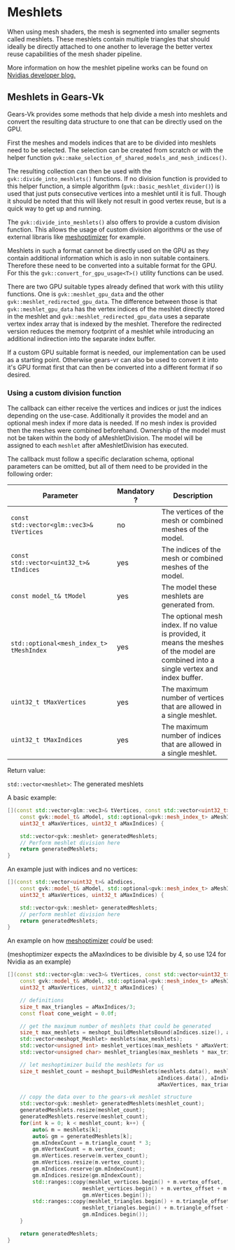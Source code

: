 # Meshlets

When using mesh shaders, the mesh is segmented into smaller segments called meshlets. These meshlets contain multiple triangles that should ideally be directly attached to one another to leverage the better vertex reuse capabilities of the mesh shader pipeline. 

More information on how the meshlet pipeline works can be found on [Nvidias developer blog.](https://developer.nvidia.com/blog/introduction-turing-mesh-shaders/)

## Meshlets in Gears-Vk

Gears-Vk provides some methods that help divide a mesh into meshlets and convert the resulting data structure to one that can be directly used on the GPU.

First the meshes and models indices that are to be divided into meshlets need to be selected. The selection can be created from scratch or with the helper function `gvk::make_selection_of_shared_models_and_mesh_indices()`.

The resulting collection can then be used with the `gvk::divide_into_meshlets()` functions. If no division function is provided to this helper function, a simple algorithm (`gvk::basic_meshlet_divider()`) is used that just puts consecutive vertices into a meshlet until it is full. Though it should be noted that this will likely not result in good vertex reuse, but is a quick way to get up and running. 

The `gvk::divide_into_meshlets()` also offers to provide a custom division function. This allows the usage of custom division algorithms or the use of external libraris like [meshoptimizer](https://github.com/zeux/meshoptimizer) for example.

Meshlets in such a format cannot be directly used on the GPU as they contain additional information which is aslo in non suitable containers. Therefore these need to be converted into a suitable format for the GPU. For this the `gvk::convert_for_gpu_usage<T>()` utility functions can be used. 

There are two GPU suitable types already defined that work with this utility functions. One is `gvk::meshlet_gpu_data` and the other `gvk::meshlet_redirected_gpu_data`. The difference between those is that `gvk::meshlet_gpu_data` has the vertex indices of the meshlet directly stored in the meshlet and `gvk::meshlet_redirected_gpu_data` uses a separate vertex index array that is indexed by the meshlet. Therefore the redirected version reduces the memory footprint of a meshlet while introducing an additional indirection into the separate index buffer.

If a custom GPU suitable format is needed, our implementation can be used as a starting point. Otherwise gears-vr can also be used to convert it into it's GPU format first that can then be converted into a different format if so desired.

### Using a custom division function

The callback can either receive the vertices and indices or just the indices depending on the use-case.
Additionally it provides the model and an optional mesh index if more data is needed. If no mesh index is provided then the meshes were combined beforehand.
Ownership of the model must not be taken within the body of aMeshletDivision. The model will be assigned to each `meshlet` after aMeshletDivision has executed.

The callback must follow a specific declaration schema, optional parameters can be omitted, but all of them need to be provided in the following order:

| Parameter | Mandatory ? | Description |
| --- | --- | --- |
| `const std::vector<glm::vec3>& tVertices` | no | The vertices of the mesh or combined meshes of the model. |
| `const std::vector<uint32_t>& tIndices` | yes | The indices of the mesh or combined meshes of the model. | 
| `const model_t& tModel` | yes	| The model these meshlets are generated from. | 
| `std::optional<mesh_index_t> tMeshIndex` | yes | The optional mesh index. If no value is provided, it means the meshes of the model are combined into a single vertex and index buffer. | 
| `uint32_t tMaxVertices` | yes | The maximum number of vertices that are allowed in a single meshlet. | 
| `uint32_t tMaxIndices` | yes | The maximum number of indices that are allowed in a single meshlet. | 

Return value:

`std::vector<meshlet>`: The generated meshlets

A basic example: 

```C++
[](const std::vector<glm::vec3>& tVertices, const std::vector<uint32_t>& aIndices,
    const gvk::model_t& aModel, std::optional<gvk::mesh_index_t> aMeshIndex,
    uint32_t aMaxVertices, uint32_t aMaxIndices) {

    std::vector<gvk::meshlet> generatedMeshlets;
    // Perform meshlet division here
    return generatedMeshlets;
}
```

An example just with indices and no vertices:

```C++
[](const std::vector<uint32_t>& aIndices,
    const gvk::model_t& aModel, std::optional<gvk::mesh_index_t> aMeshIndex,
    uint32_t aMaxVertices, uint32_t aMaxIndices) {

    std::vector<gvk::meshlet> generatedMeshlets;
    // perform meshlet division here
    return generatedMeshlets;
}
```


An example on how [meshoptimizer](https://github.com/zeux/meshoptimizer) _could_ be used:

(meshoptimizer expects the aMaxIndices to be divisible by 4, so use 124 for Nvidia as an example)
```C++
[](const std::vector<glm::vec3>& tVertices, const std::vector<uint32_t>& aIndices,
    const gvk::model_t& aModel, std::optional<gvk::mesh_index_t> aMeshIndex,
    uint32_t aMaxVertices, uint32_t aMaxIndices) {

    // definitions
    size_t max_triangles = aMaxIndices/3;
    const float cone_weight = 0.0f;

    // get the maximum number of meshlets that could be generated
    size_t max_meshlets = meshopt_buildMeshletsBound(aIndices.size(), aMaxVertices, max_triangles);
    std::vector<meshopt_Meshlet> meshlets(max_meshlets);
    std::vector<unsigned int> meshlet_vertices(max_meshlets * aMaxVertices);
    std::vector<unsigned char> meshlet_triangles(max_meshlets * max_triangles * 3);

    // let meshoptimizer build the meshlets for us
    size_t meshlet_count = meshopt_buildMeshlets(meshlets.data(), meshlet_vertices.data(), meshlet_triangles.data(), 
                                                aIndices.data(), aIndices.size(), &tVertices[0].x, tVertices.size(), sizeof(glm::vec3), 
                                                aMaxVertices, max_triangles, cone_weight);

    // copy the data over to the gears-vk meshlet structure
    std::vector<gvk::meshlet> generatedMeshlets(meshlet_count);
    generatedMeshlets.resize(meshlet_count);
    generatedMeshlets.reserve(meshlet_count);
    for(int k = 0; k < meshlet_count; k++) {
        auto& m = meshlets[k];
        auto& gm = generatedMeshlets[k];
        gm.mIndexCount = m.triangle_count * 3;
        gm.mVertexCount = m.vertex_count;
        gm.mVertices.reserve(m.vertex_count);
        gm.mVertices.resize(m.vertex_count);
        gm.mIndices.reserve(gm.mIndexCount);
        gm.mIndices.resize(gm.mIndexCount);
        std::ranges::copy(meshlet_vertices.begin() + m.vertex_offset,
                        meshlet_vertices.begin() + m.vertex_offset + m.vertex_count,
                        gm.mVertices.begin());
        std::ranges::copy(meshlet_triangles.begin() + m.triangle_offset,
                        meshlet_triangles.begin() + m.triangle_offset + gm.mIndexCount,
                        gm.mIndices.begin());
    }

    return generatedMeshlets;
}
```